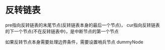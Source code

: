 # 反转链表

pre指向反转链表的末尾节点(反转链表本身的最后一个节点)， cur指向反转链表的下一个节点(不在反转链表中)，是中断节点的第一个节点

如果反转节点本身需要处理边界条件，需要设置哨兵节点 dummyNode
